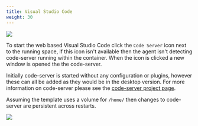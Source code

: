 ```yaml
---
title: Visual Studio Code
weight: 30
---
```


![](/docs/working-with-spaces/running-space.webp)

To start the web based Visual Studio Code click the `Code Server` icon next to the running space, if this icon isn't available then the agent isn't detecting code-server running within the container. When the icon is clicked a new window is opened the the code-server.

Initially code-server is started without any configuration or plugins, however these can all be added as they would be in the desktop version. For more information on code-server please see the [code-server project page](https://github.com/coder/code-server).

Assuming the template uses a volume for `/home/` then changes to code-server are persistent across restarts.

![](/docs/working-with-spaces/code-server.webp)
